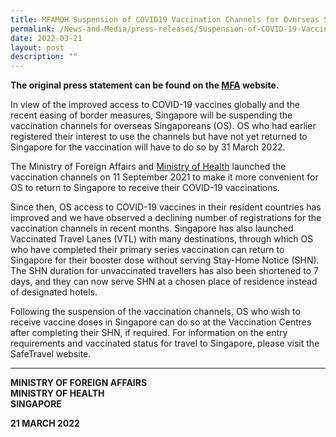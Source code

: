 ```yaml
---
title: MFAMOH Suspension of COVID19 Vaccination Channels for Overseas Singaporeans
permalink: /News-and-Media/press-releases/Suspension-of-COVID-19-Vaccination-Channels-for-Overseas-Singaporeans
date: 2022-03-21
layout: post
description: ""
---
```

**The original press statement can be found on the [MFA](https://www.mfa.gov.sg/Newsroom/Press-Statements-Transcripts-and-Photos/2022/03/20220321-Suspension-of-COVID-19-Vaccination-Channels-for-Overseas-Singaporeans) website.**

In view of the improved access to COVID-19 vaccines globally and the recent easing of border measures, Singapore will be suspending the vaccination channels for overseas Singaporeans (OS). OS who had earlier registered their interest to use the channels but have not yet returned to Singapore for the vaccination will have to do so by 31 March 2022.

 
The Ministry of Foreign Affairs and <a href="https://www.moh.gov.sg/news-highlights/details/covid-19-vaccination-channels-for-overseas-singaporeans_11Sep2021">Ministry of Health</a> launched the vaccination channels on 11 September 2021 to make it more convenient for OS to return to Singapore to receive their COVID-19 vaccinations.

 
Since then, OS access to COVID-19 vaccines in their resident countries has improved and we have observed a declining number of registrations for the vaccination channels in recent months.  Singapore has also launched Vaccinated Travel Lanes (VTL) with many destinations, through which OS who have completed their primary series vaccination can return to Singapore for their booster dose without serving Stay-Home Notice (SHN). The SHN duration for unvaccinated travellers has also been shortened to 7 days, and they can now serve SHN at a chosen place of residence instead of designated hotels.

 
Following the suspension of the vaccination channels, OS who wish to receive vaccine doses in Singapore can do so at the Vaccination Centres after completing their SHN, if required. For information on the entry requirements and vaccinated status for travel to Singapore, please visit the SafeTravel website.

---

**MINISTRY OF FOREIGN AFFAIRS**<br/>
**MINISTRY OF HEALTH**<br/>
**SINGAPORE**

**21 MARCH 2022**